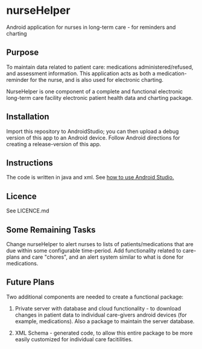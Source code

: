 # nurseHelper
Android application for nurses in long-term care - for reminders and charting

## Purpose
To maintain data related to patient care: medications administered/refused, and 
assessment information.  This application acts as both a medication-reminder 
for the nurse, and is also used for electronic charting.

NurseHelper is one component of a complete and functional electronic long-term 
care facility electronic patient health data and charting package.

## Installation
Import this repository to AndroidStudio; you can then upload a debug version
 of this app to an Android device.  Follow Android directions for creating a 
release-version of this app.

## Instructions
The code is written in java and xml.
See [how to use Android Studio.](http://www.instructables.com/id/How-To-Create-An-Android-App-With-Android-Studio/)

## Licence
See LICENCE.md

## Some Remaining Tasks
Change nurseHelper to alert nurses to lists of patients/medications that are due 
within some configurable time-period.  Add functionality related to care-plans 
and care "chores", and an alert system similar to what is done for medications.

## Future Plans
Two additional components are needed to create a functional package:

1. Private server with database and cloud functionality - to download changes in
 patient data to individual care-givers android devices (for example, medications).
  Also a package to maintain the server database.

2. XML Schema - generated code, to allow this entire package to be more easily 
customized for individual care facitilities.
